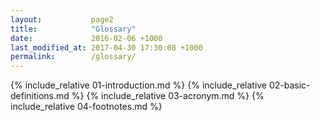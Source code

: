 ```yaml
---
layout:           page2
title:            "Glossary"
date:             2016-02-06 +1000
last_modified_at: 2017-04-30 17:30:08 +1000
permalink:        /glossary/
---
```


{% include_relative 01-introduction.md %}
{% include_relative 02-basic-definitions.md %}
{% include_relative 03-acronym.md %}
{% include_relative 04-footnotes.md %}
